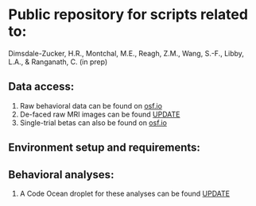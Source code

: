 # Public repository for scripts related to:
Dimsdale-Zucker, H.R., Montchal, M.E., Reagh, Z.M., Wang, S.-F., Libby, L.A., & Ranganath, C. (in prep)

## Data access:
1. Raw behavioral data can be found on [osf.io](https://osf.io/qfcjg/)
2. De-faced raw MRI images can be found [UPDATE]()
3. Single-trial betas can also be found on [osf.io](https://osf.io/qfcjg/)

## Environment setup and requirements:

## Behavioral analyses:
1. A Code Ocean droplet for these analyses can be found [UPDATE]()
